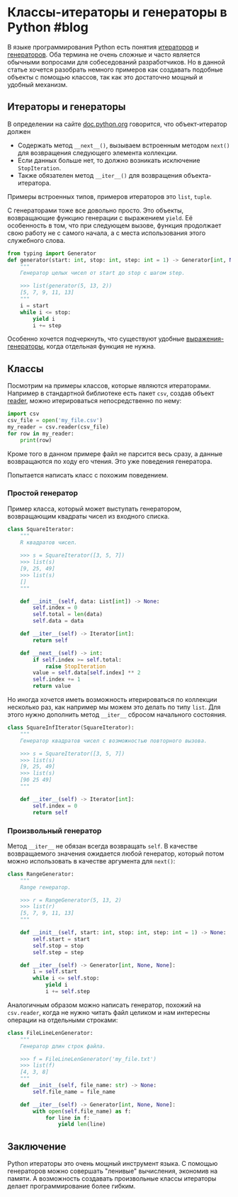 # Классы-итераторы и генераторы в Python #blog

В языке программирования Python есть понятия [итераторов](https://docs.python.org/3/glossary.html#term-iterator) и [генераторов](https://docs.python.org/3/glossary.html#term-generator-iterator). Оба термина не очень сложные и часто является обычными вопросами для собеседований разработчиков. Но в данной статье хочется разобрать немного примеров как создавать подобные объекты с помощью классов, так как это достаточно мощный и удобный механизм.

## Итераторы и генераторы

В определении на сайте [doc.python.org](https://docs.python.org/3/glossary.html#term-iterator) говорится, что объект-итератор должен

- Содержать метод `__next__()`, вызываем встроенным методом `next()` для возвращения следующего элемента коллекции.
- Если данных больше нет, то должно возникать исключение `StopIteration`.
- Также обязателен метод `__iter__()` для возвращения объекта-итератора.

Примеры встроенных типов, примеров итераторов это `list`, `tuple`.

С генераторами тоже все довольно просто. Это объекты, возвращающие функцию генерации с выражением `yield`. Её особенность в том, что при следующем вызове, функция продолжает свою работу не с самого начала, а с места использования этого служебного слова.

```python
from typing import Generator
def generator(start: int, stop: int, step: int = 1) -> Generator[int, None, None]:
    """
    Генератор целых чисел от start до stop с шагом step.

    >>> list(generator(5, 13, 2))
    [5, 7, 9, 11, 13]
    """
    i = start
    while i <= stop:
        yield i
        i += step
``` 

Особенно хочется подчеркнуть, что существуют удобные [выражения-генераторы](https://docs.python.org/3/glossary.html#term-generator-expression), когда отдельная функция не нужна.

## Классы

Посмотрим на примеры классов, которые являются итераторами. Например в стандартной библиотеке есть пакет `csv`, создав объект [reader](https://docs.python.org/3/library/csv.html?highlight=csv#csv.reader), можно итерироваться непосредственно по нему:

```python
import csv
csv_file = open('my_file.csv')
my_reader = csv.reader(csv_file)
for row in my_reader:
    print(row)
```

Кроме того в данном примере файл не парсится весь сразу, а данные возвращаются по ходу его чтения. Это уже поведения генератора.

Попытается написать класс с похожим поведением.

### Простой генератор

Пример класса, который может выступать генератором, возвращающим квадраты чисел из входного списка.

```python
class SquareIterator:
    """
    R квадратов чисел.
    
    >>> s = SquareIterator([3, 5, 7])
    >>> list(s)
    [9, 25, 49]
    >>> list(s)
    []
    """

    def __init__(self, data: List[int]) -> None:
        self.index = 0
        self.total = len(data)
        self.data = data

    def __iter__(self) -> Iterator[int]:
        return self

    def __next__(self) -> int:
        if self.index >= self.total:
            raise StopIteration
        value = self.data[self.index] ** 2
        self.index += 1
        return value
```

Но иногда хочется иметь возможность итерироваться по коллекции несколько раз, как например мы можем это делать по типу `list`. Для этого нужно дополнить метод `__iter__` сбросом начального состояния.

```python
class SquareInfIterator(SquareIterator):
    """
    Генератор квадратов чисел с возможностью повторного вызова.

    >>> s = SquareIterator([3, 5, 7])
    >>> list(s)
    [9, 25, 49]
    >>> list(s)
    [9б 25 49]
    """

    def __iter__(self) -> Iterator[int]:
        self.index = 0
        return self
```

### Произвольный генератор

Метод `__iter__` не обязан всегда возвращать `self`. В качестве возвращаемого значения ожидается любой генератор, который потом можно использовать в качестве аргумента для `next()`:

```python
class RangeGenerator:
    """
    Range генератор.

    >>> r = RangeGenerator(5, 13, 2)
    >>> list(r)
    [5, 7, 9, 11, 13]
    """

    def __init__(self, start: int, stop: int, step: int = 1) -> None:
        self.start = start
        self.stop = stop
        self.step = step

    def __iter__(self) -> Generator[int, None, None]:
        i = self.start
        while i <= self.stop:
            yield i
            i += self.step
```

Аналогичным образом можно написать генератор, похожий на `csv.reader`, когда не нужно читать файл целиком и нам интересны операции на отдельными строками:

```python
class FileLineLenGenerator:
    """
    Генератор длин строк файла.

    >>> f = FileLineLenGenerator('my_file.txt')
    >>> list(f)
    [4, 3, 8]
    """
    def __init__(self, file_name: str) -> None:
        self.file_name = file_name

    def __iter__(self) -> Generator[int, None, None]:
        with open(self.file_name) as f:
            for line in f:
                yield len(line)
```

## Заключение

Python итераторы это очень мощный инструмент языка. С помощью генераторов можно совершать "ленивые" вычисления, экономив на памяти. А возможность создавать произвольные классы итераторы делает программирование более гибким.
